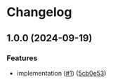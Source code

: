 # Changelog

## 1.0.0 (2024-09-19)


### Features

* implementation ([#1](https://github.com/MapColonies/openapi-helpers/issues/1)) ([5cb0e53](https://github.com/MapColonies/openapi-helpers/commit/5cb0e53606b1bb3594aab1069539c98838de66ab))
